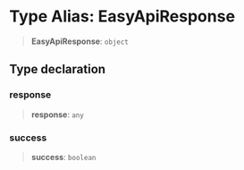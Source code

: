 # Type Alias: EasyApiResponse

> **EasyApiResponse**: `object`

## Type declaration

### response

> **response**: `any`

### success

> **success**: `boolean`
